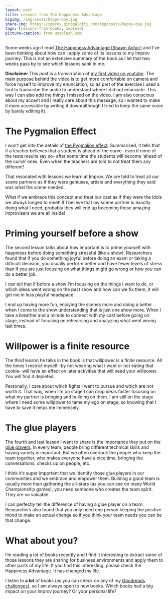 ```yaml
---
layout: post
title: Lessons from The Happiness Advantage
bigimg: /img/posts/happy-boy.jpg
share-img: https://improv.ginogalotti.com/img/posts/happy-boy.jpg
tags: [Lessons-from-books, Improve]
picture-caption: from unsplash.com
---
```


Some weeks ago I read [The Happiness Advantage (Shawn Achor)](https://www.audible.com/pd/The-Happiness-Advantage-Audiobook/B0041NZRDC) and I’ve been thinking about how can I apply some of its lessons to my Improv journey. This is not an extensive summary of the book as I let that two weeks pass by to see which lessons sank in me.

**Disclaimer**
This post is a transcription of [my first video on youtube](https://www.youtube.com/watch?v=CI42Dz_gf4I). The main purpose behind the video is to get more comfortable on camera and force myself to improve my enunciation, so as part of the exercise I used a tool to transcribe the audio to understand where I did not enunciate. This way I can also add the things I missed on the video. I am also conscious about my accent and I really care about this message; so I wanted to make it more accessible by writing it down(although I tried to keep the same voice by barely editing it).

# The Pygmalion Effect

I won‘t get into the details of [the Pygmalion effect](https://en.wikipedia.org/wiki/Pygmalion_effect). Summarised, it tells that if a teacher believes that a student is ahead of the curve  -even if none of the tests results say so- after some time the students will become ‘ahead of the curve’ ones. Even when the teachers are told to not treat them any different!

That resonated with lessons we learn at Improv. We are told to treat all our scene partners as if they were geniuses, artists and everything they said was what the scene needed.

What if we embrace this concept and treat our cast as if they were the idols we always longed to meet! If I believe that my scene partner is exactly doing what I need, probably they will end up becoming those amazing improvisers we are all inside!

# Priming yourself before a show

The second lesson talks about how important is to prime yourself with happiness before doing something stressful (like a show). Researchers found that if you do something joyful before doing an exam or taking a difficult decision, you usually perform better and have fewer levels of stress than if you are just focusing on what things might go wrong or how you can do a better job.

I can tell that if before a show I’m focusing on the things I want to do, or which ideas went wrong on the past show and how can we fix them; it will get me in less playful headspace.

I end up having more fun, enjoying the scenes more and doing a better when I come to the show understanding that is just one show more. When I take a breather and a minute to connect with my cast before going on stage, instead of focusing on rehearsing and analyzing what went wrong last times.

# Willpower is a finite resource

The third lesson he talks in the book is that willpower is a finite resource. All the times I restrict myself -by not wearing what I want or not eating that cookie- will have an effect on later activities that will need your willpower. You will find it depleted.

Personally, I care about which fights I want to pursue and which are not worth it. That way, when I’m on stage I can drop ideas faster focusing on what my partner is bringing and building on them. I am still on the stage where I need some willpower to tame my ego on stage, so knowing that I have to save it helps me immensely.

# The glue players

The fourth and last lesson I want to share is the importance they put on the [glue players](https://www.active.com/basketball/articles/the-importance-of-a-glue-guy?page=1). In every team, people bring different technical skills and having variety is important. But we often overlook the people who keep the team together, who makes everyone have a nice time, bringing the conversations, checks up on people, etc.

I think it’s super important that we identify those glue players in our communities and we embrace and empower them. Building a good team is usually more than gathering the all-stars (as you can see on many World Championship games), you need someone who creates the team spirit. They are so valuable.

I can perfectly tell the difference of having a glue player on a team. Researchers also found that you only need one person keeping the positive mood to make an actual change so if you think your team needs you can be that change.

# What about you?

I’m reading a lot of books recently and I find it interesting to extract some of those lessons they are sharing for business environments and apply them to other parts of my life. If you find this interesting, please check the Happiness Advantage. It has changed my life.

I listen to **a lot** of books (as you can check on any of my [Goodreads challenges](https://www.goodreads.com/user_challenges/16299140)), so I am always open to new books. Which books had a big impact on your Improv journey? Or your personal life?


